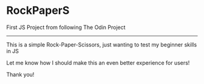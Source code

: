 # RockPaperS
First JS Project from following The Odin Project

------------------------------------------------

This is a simple Rock-Paper-Scissors, just wanting to test my beginner skills in JS

Let me know how I should make this an even better experience for users!

Thank you!